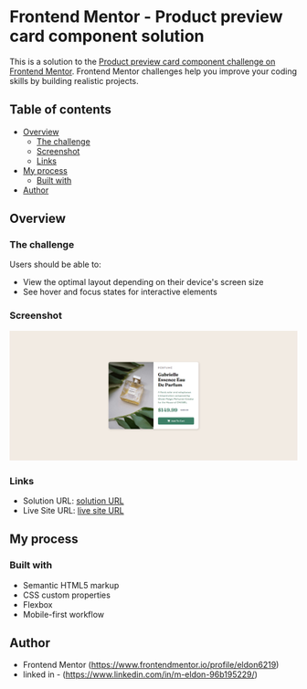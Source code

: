 # Frontend Mentor - Product preview card component solution

This is a solution to the [Product preview card component challenge on Frontend Mentor](https://www.frontendmentor.io/challenges/product-preview-card-component-GO7UmttRfa). Frontend Mentor challenges help you improve your coding skills by building realistic projects. 

## Table of contents

- [Overview](#overview)
  - [The challenge](#the-challenge)
  - [Screenshot](#screenshot)
  - [Links](#links)
- [My process](#my-process)
  - [Built with](#built-with)
- [Author](#author)



## Overview

### The challenge

Users should be able to:

- View the optimal layout depending on their device's screen size
- See hover and focus states for interactive elements

### Screenshot

![](./preview-card.png)


### Links

- Solution URL: [ solution URL](https://github.com/eldon6219/product-perview-card-component-using-HTML-CSS)
- Live Site URL: [ live site URL ](https://eldon6219.github.io/product-perview-card-component-using-HTML-CSS/)

## My process

### Built with

- Semantic HTML5 markup
- CSS custom properties
- Flexbox
- Mobile-first workflow





## Author

- Frontend Mentor (https://www.frontendmentor.io/profile/eldon6219)
- linked in - (https://www.linkedin.com/in/m-eldon-96b195229/)
